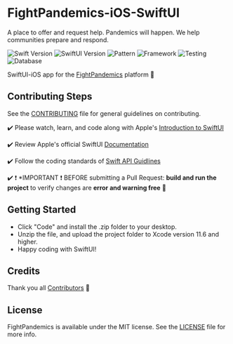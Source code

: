 # FightPandemics-iOS-SwiftUI
A place to offer and request help. Pandemics will happen. We help communities prepare and respond.

![Swift Version](https://img.shields.io/badge/swift-5.2-orange.svg?style=for-the-badge&logo=appveyor)
![SwiftUI Version](https://img.shields.io/badge/SwiftUI-1.0-blue.svg?style=for-the-badge&logo=appveyor)
![Pattern](https://img.shields.io/badge/pattern-MVVM-blueviolet.svg?style=for-the-badge&logo=appveyor) 
![Framework](https://img.shields.io/badge/framework-Combine-yellow.svg?style=for-the-badge&logo=appveyor)
![Testing](https://img.shields.io/badge/tests-xctest-red.svg?style=for-the-badge&logo=appveyor)
![Database](https://img.shields.io/badge/database-mongodb-green.svg?style=for-the-badge&logo=appveyor)

SwiftUI-iOS app for the [FightPandemics](https://fightpandemics.com/) platform :iphone:

## Contributing Steps

See the [CONTRIBUTING](https://github.com/FightPandemics/FightPandemics-iOS-SwiftUI/blob/master/CONTRIBUTING.md) file for general guidelines on contributing.

:heavy_check_mark: Please watch, learn, and code along with Apple's [Introduction to SwiftUI](https://developer.apple.com/videos/play/wwdc2020/10119/)

:heavy_check_mark: Review Apple's official SwiftUI [Documentation](https://developer.apple.com/documentation/swiftui)

:heavy_check_mark: Follow the coding standards of [Swift API Guidlines](https://swift.org/documentation/api-design-guidelines/)

:heavy_check_mark: :exclamation: *IMPORTANT :exclamation: BEFORE submitting a Pull Request: **build and run the project** to verify changes are **error and warning free** :100:

## Getting Started

* Click "Code" and install the .zip folder to your desktop.
* Unzip the file, and upload the project folder to Xcode version 11.6 and higher.
* Happy coding with SwiftUI!

## Credits

Thank you all [Contributors](https://github.com/FightPandemics/FightPandemics-iOS-SwiftUI/contributors) :raised_hands:

## License

FightPandemics is available under the MIT license. See the [LICENSE](https://raw.githubusercontent.com/FightPandemics/FightPandemics-iOS/develop/LICENSE) file for more info.
